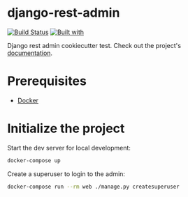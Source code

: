 # django-rest-admin

[![Build Status](https://travis-ci.org/marc-hg/django-rest-admin.svg?branch=master)](https://travis-ci.org/marc-hg/django-rest-admin)
[![Built with](https://img.shields.io/badge/Built_with-Cookiecutter_Django_Rest-F7B633.svg)](https://github.com/agconti/cookiecutter-django-rest)

Django rest admin cookiecutter test. Check out the project's [documentation](http://marc-hg.github.io/django-rest-admin/).

# Prerequisites

- [Docker](https://docs.docker.com/docker-for-mac/install/)

# Initialize the project

Start the dev server for local development:

```bash
docker-compose up
```

Create a superuser to login to the admin:

```bash
docker-compose run --rm web ./manage.py createsuperuser
```
